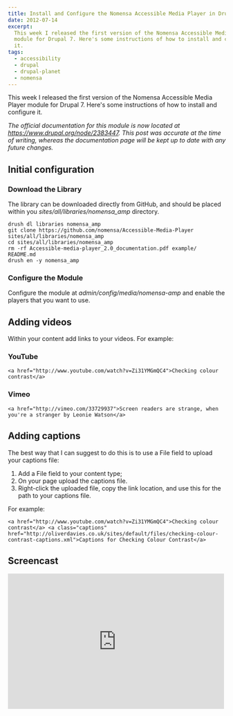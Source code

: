 ```yaml
---
title: Install and Configure the Nomensa Accessible Media Player in Drupal
date: 2012-07-14
excerpt:
  This week I released the first version of the Nomensa Accessible Media Player
  module for Drupal 7. Here's some instructions of how to install and configure
  it.
tags:
  - accessibility
  - drupal
  - drupal-planet
  - nomensa
---
```


This week I released the first version of the Nomensa Accessible Media Player
module for Drupal 7. Here's some instructions of how to install and configure
it.

_The official documentation for this module is now located at
<https://www.drupal.org/node/2383447>. This post was accurate at the time of
writing, whereas the documentation page will be kept up to date with any future
changes._

## Initial configuration

### Download the Library

The library can be downloaded directly from GitHub, and should be placed within
you _sites/all/libraries/nomensa_amp_ directory.

```language-bash
drush dl libraries nomensa_amp
git clone https://github.com/nomensa/Accessible-Media-Player sites/all/libraries/nomensa_amp
cd sites/all/libraries/nomensa_amp
rm -rf Accessible-media-player_2.0_documentation.pdf example/ README.md
drush en -y nomensa_amp
```

### Configure the Module

Configure the module at <em>admin/config/media/nomensa-amp</em> and enable the
players that you want to use.

## Adding videos

Within your content add links to your videos. For example:

### YouTube

```language-html
<a href="http://www.youtube.com/watch?v=Zi31YMGmQC4">Checking colour contrast</a>
```

### Vimeo

```language-html
<a href="http://vimeo.com/33729937">Screen readers are strange, when you're a stranger by Leonie Watson</a>
```

## Adding captions

The best way that I can suggest to do this is to use a File field to upload your
captions file:

1. Add a File field to your content type;
1. On your page upload the captions file.
1. Right-click the uploaded file, copy the link location, and use this for the
   path to your captions file.

For example:

```language-html
<a href="http://www.youtube.com/watch?v=Zi31YMGmQC4">Checking colour contrast</a> <a class="captions" href="http://oliverdavies.co.uk/sites/default/files/checking-colour-contrast-captions.xml">Captions for Checking Colour Contrast</a>
```

## Screencast

<div class="embed-container">
    <iframe
        src="https://player.vimeo.com/video/45731954"
        width="500"
        height="313"
        frameborder="0"
        webkitallowfullscreen
        mozallowfullscreen
        allowfullscreen>
    </iframe>
</div>
